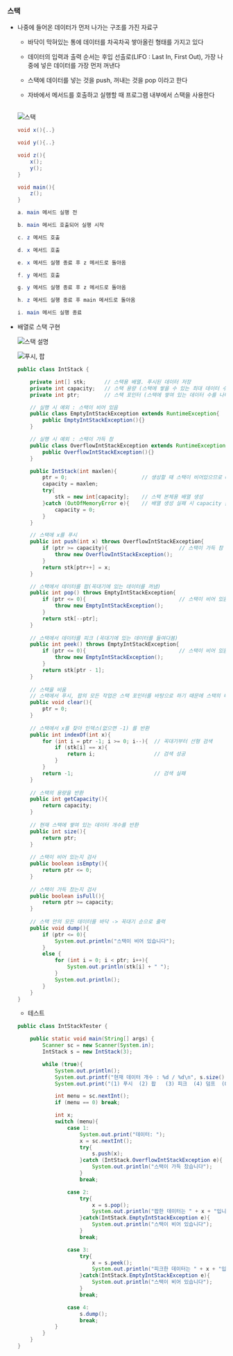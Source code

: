 ### 스택

* 나중에 들어온 데이터가 먼저 나가는 구조를 가진 자료구

    - 바닥이 막혀있는 통에 데이터를 차곡차곡 쌓아올린 형태를 가지고 있다

    - 데이터의 입력과 출력 순서는 후입 선출로(LIFO : Last In, First Out), 가장 나중에 넣은 데이터를 가장 먼저 꺼낸다

    - 스택에 데이터를 넣는 것을 push, 꺼내는 것을 pop 이라고 한다

    - 자바에서 메서드를 호출하고 실행할 때 프로그램 내부에서 스택을 사용한다
    <br>
    <img src ="https://raw.githubusercontent.com/pansakr/TIL/refs/heads/main/%EC%9D%B4%EB%AF%B8%EC%A7%80/%EC%9E%90%EB%A3%8C%EA%B5%AC%EC%A1%B0%2C%20%EC%95%8C%EA%B3%A0%EB%A6%AC%EC%A6%98/%EC%8A%A4%ED%83%9D.jpg" alt="스택">
    
    ```java
    void x(){..}

    void y(){..}

    void z(){
        x();
        y();
    }

    void main(){
        z();
    }

    a. main 메서드 실행 전
    
    b. main 메서드 호출되어 실행 시작

    c. z 메서드 호출

    d. x 메서드 호출

    e. x 메서드 실행 종료 후 z 메서드로 돌아옴

    f. y 메서드 호출

    g. y 메서드 실행 종료 후 z 메서드로 돌아옴

    h. z 메서드 실행 종료 후 main 메서드로 돌아옴

    i. main 메서드 실행 종료
    ```

    

* 배열로 스택 구현

    <img src ="https://raw.githubusercontent.com/pansakr/TIL/refs/heads/main/%EC%9D%B4%EB%AF%B8%EC%A7%80/%EC%9E%90%EB%A3%8C%EA%B5%AC%EC%A1%B0%2C%20%EC%95%8C%EA%B3%A0%EB%A6%AC%EC%A6%98/%EC%8A%A4%ED%83%9D%20%EC%84%A4%EB%AA%85.jpg" alt="스택 설명"><br>

    <img src ="https://raw.githubusercontent.com/pansakr/TIL/refs/heads/main/%EC%9D%B4%EB%AF%B8%EC%A7%80/%EC%9E%90%EB%A3%8C%EA%B5%AC%EC%A1%B0%2C%20%EC%95%8C%EA%B3%A0%EB%A6%AC%EC%A6%98/%ED%91%B8%EC%8B%9C%2C%20%ED%8C%9D.jpg" alt="푸시, 팝">

    ```java
    public class IntStack {

        private int[] stk;      // 스택용 배열. 푸시된 데이터 저장
        private int capacity;   // 스택 용량 (스택에 쌓을 수 있는 최대 데이터 수)
        private int ptr;        // 스택 포인터 (스택에 쌓여 있는 데이터 수를 나타내는 필드)

        // 실행 시 예외 : 스택이 비어 있음
        public class EmptyIntStackException extends RuntimeException{
            public EmptyIntStackException(){}
        }

        // 실행 시 예외 : 스택이 가득 참
        public class OverflowIntStackException extends RuntimeException{
            public OverflowIntStackException(){}
        }

        public IntStack(int maxlen){
            ptr = 0;                        // 생성할 때 스택이 비어있으므로 0
            capacity = maxlen;
            try{
                stk = new int[capacity];    // 스택 본체용 배열 생성
            }catch (OutOfMemoryError e){    // 배열 생성 실패 시 capacity 를 0으로 설정해 다른 곳에서 존재하지 않는 stk에 접근을 막음
                capacity = 0;
            }
        }

        // 스택에 x를 푸시
        public int push(int x) throws OverflowIntStackException{
            if (ptr >= capacity){                       // 스택이 가득 참
                throw new OverflowIntStackException();
            }
            return stk[ptr++] = x;
        }

        // 스택에서 데이터를 팝(꼭대기에 있는 데이터를 꺼냄)
        public int pop() throws EmptyIntStackException{
            if (ptr <= 0){                              // 스택이 비어 있음
                throw new EmptyIntStackException();
            }
            return stk[--ptr];
        }
        
        // 스택에서 데이터를 피크 (꼭대기에 있는 데이터를 들여다봄)
        public int peek() throws EmptyIntStackException{
            if (ptr <= 0){                              // 스택이 비어 있음
                throw new EmptyIntStackException();
            }
            return stk[ptr - 1];
        }
        
        // 스택을 비움 
        // 스택에서 푸시, 팝의 모든 작업은 스택 포인터를 바탕으로 하기 때문에 스택의 배열 요소값을 변경할 필요가 없다
        public void clear(){
            ptr = 0;
        }
        
        // 스택에서 x를 찾아 인덱스(없으면 -1) 를 반환
        public int indexOf(int x){
            for (int i = ptr -1; i >= 0; i--){  // 꼭대기부터 선형 검색
                if (stk[i] == x){
                    return i;                   // 검색 성공
                }
            }
            return -1;                          // 검색 실패
        }
        
        // 스택의 용량을 반환
        public int getCapacity(){
            return capacity;
        }
        
        // 현재 스택에 쌓여 있는 데이터 개수를 반환
        public int size(){
            return ptr;
        }
        
        // 스택이 비어 있는지 검사
        public boolean isEmpty(){
            return ptr <= 0;
        }
        
        // 스택이 가득 찼는지 검사
        public boolean isFull(){
            return ptr >= capacity;
        }
        
        // 스택 안의 모든 데이터를 바닥 -> 꼭대기 순으로 출력
        public void dump(){
            if (ptr <= 0){
                System.out.println("스택이 비어 있습니다");
            }
            else {
                for (int i = 0; i < ptr; i++){
                    System.out.println(stk[i] + " ");
                }
                System.out.println();
            }
        }
    }
    ```

    - 테스트

    ```java
    public class IntStackTester {

        public static void main(String[] args) {
            Scanner sc = new Scanner(System.in);
            IntStack s = new IntStack(3);

            while (true){
                System.out.println();
                System.out.printf("현재 데이터 개수 : %d / %d\n", s.size(), s.getCapacity());
                System.out.print("(1) 푸시  (2) 팝   (3) 피크  (4) 덤프  (0) 종료: ");

                int menu = sc.nextInt();
                if (menu == 0) break;

                int x;
                switch (menu){
                    case 1:
                        System.out.print("데이터: ");
                        x = sc.nextInt();
                        try{
                            s.push(x);
                        }catch (IntStack.OverflowIntStackException e){
                            System.out.println("스택이 가득 찼습니다");
                        }
                        break;

                    case 2:
                        try{
                            x = s.pop();
                            System.out.println("팝한 데이터는 " + x + "입니다");
                        }catch(IntStack.EmptyIntStackException e){
                            System.out.println("스택이 비어 있습니다");
                        }
                        break;

                    case 3:
                        try{
                            x = s.peek();
                            System.out.println("피크한 데이터는 " + x + "입니다");
                        }catch(IntStack.EmptyIntStackException e){
                            System.out.println("스택이 비어 있습니다");
                        }
                        break;

                    case 4:
                        s.dump();
                        break;
                }
            }
        }
    }
    ```
